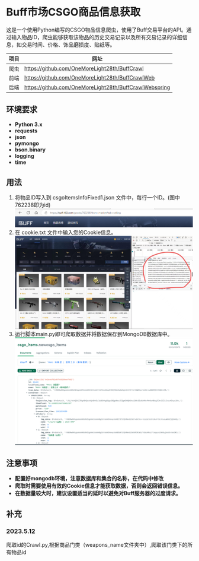 # Buff市场CSGO商品信息获取
这是一个使用Python编写的CSGO物品信息爬虫，使用了Buff交易平台的API。通过输入物品ID，爬虫能够获取该物品的历史交易记录以及所有交易记录的详细信息，如交易时间、价格、饰品磨损度、贴纸等。

| 项目  |       网址                       |
|---|------------------------------|
| 爬虫 | https://github.com/OneMoreLight28th/BuffCrawl |
| 前端 | https://github.com/OneMoreLight28th/BuffCrawlWeb |
| 后端 | https://github.com/OneMoreLight28th/BuffCrawlWebspring |


## 环境要求
- **Python 3.x** 
- **requests**
- **json**
- **pymongo**
- **bson.binary**
- **logging**
- **time**

## 用法
  1.  将物品ID写入到 csgoItemsInfoFixed1.json 文件中，每行一个ID。(图中762238即为id)
  ![itemsid](img/2.png)
  2.  在 cookie.txt 文件中输入您的Cookie信息。
  ![cookie](img/1.jpg)
  3.  运行脚本main.py即可爬取数据并将数据保存到MongoDB数据库中。
  ![db](img/3.png)

## 注意事项
- **配置好mongodb环境，注意数据库和集合的名称，在代码中修改**
- **爬取时需要使用有效的Cookie信息才能获取数据，否则会返回错误信息。**
- **在数据量较大时，建议设置适当的延时以避免对Buff服务器的过度请求。**


## 补充
### 2023.5.12 
爬取id的Crawl.py,根据商品门类（weapons_name文件夹中）,爬取该门类下的所有物品id


